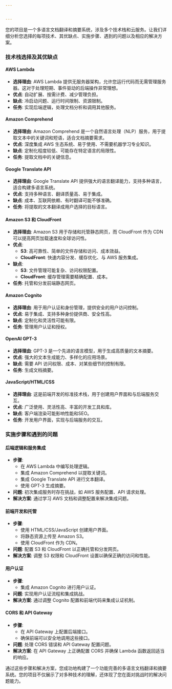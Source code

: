 ```yaml
---


---
```


<p>您的项目是一个多语言文档翻译和摘要系统，涉及多个技术栈和云服务。让我们详细分析您选择的每项技术、其优缺点、实施步骤、遇到的问题以及相应的解决方案。</p>
<h3 id="技术栈选择及其优缺点">技术栈选择及其优缺点</h3>
<h4 id="aws-lambda">AWS Lambda</h4>
<ul>
<li><strong>选择理由</strong>: AWS Lambda 提供无服务器架构，允许您运行代码而无需管理服务器。这对于处理短期、事件驱动的后端操作非常理想。</li>
<li><strong>优点</strong>: 自动扩展、按需计费、减少管理负担。</li>
<li><strong>缺点</strong>: 冷启动问题、运行时间限制、资源限制。</li>
<li><strong>任务</strong>: 实现后端逻辑，处理文档分析和调用其他服务。</li>
</ul>
<h4 id="amazon-comprehend">Amazon Comprehend</h4>
<ul>
<li><strong>选择理由</strong>: Amazon Comprehend 是一个自然语言处理（NLP）服务，用于提取文本中的关键词和短语，适合文档摘要需求。</li>
<li><strong>优点</strong>: 深度集成 AWS 生态系统、易于使用、不需要机器学习专业知识。</li>
<li><strong>缺点</strong>: 定制化程度较低、可能存在特定语言的局限性。</li>
<li><strong>任务</strong>: 提取文档中的关键信息。</li>
</ul>
<h4 id="google-translate-api">Google Translate API</h4>
<ul>
<li><strong>选择理由</strong>: Google Translate API 提供强大的语言翻译能力，支持多种语言，适合构建多语言系统。</li>
<li><strong>优点</strong>: 支持多种语言、翻译质量高、易于集成。</li>
<li><strong>缺点</strong>: 成本、互联网依赖、有时翻译可能不够准确。</li>
<li><strong>任务</strong>: 将提取的文本翻译成用户选择的目标语言。</li>
</ul>
<h4 id="amazon-s3-和-cloudfront">Amazon S3 和 CloudFront</h4>
<ul>
<li><strong>选择理由</strong>: Amazon S3 用于存储和托管静态网页，而 CloudFront 作为 CDN 可以提高网页加载速度和全球访问性。</li>
<li><strong>优点</strong>:
<ul>
<li><strong>S3</strong>: 高可靠性、简单的文件存储和访问、成本效益。</li>
<li><strong>CloudFront</strong>: 快速内容分发、缓存优化、与 AWS 服务集成。</li>
</ul>
</li>
<li><strong>缺点</strong>:
<ul>
<li><strong>S3</strong>: 文件管理可能复杂、访问权限配置。</li>
<li><strong>CloudFront</strong>: 缓存管理需要精确配置、成本。</li>
</ul>
</li>
<li><strong>任务</strong>: 托管和分发前端静态网页。</li>
</ul>
<h4 id="amazon-cognito">Amazon Cognito</h4>
<ul>
<li><strong>选择理由</strong>: 用于用户认证和身份管理，提供安全的用户访问控制。</li>
<li><strong>优点</strong>: 易于集成、支持多种身份提供商、安全性高。</li>
<li><strong>缺点</strong>: 定制化和灵活性可能有限。</li>
<li><strong>任务</strong>: 管理用户认证和授权。</li>
</ul>
<h4 id="openai-gpt-3">OpenAI GPT-3</h4>
<ul>
<li><strong>选择理由</strong>: GPT-3 是一个先进的语言模型，用于生成高质量的文本摘要。</li>
<li><strong>优点</strong>: 强大的文本生成能力、多样化的应用场景。</li>
<li><strong>缺点</strong>: 需要 API 访问权限、成本、对某些细节的控制有限。</li>
<li><strong>任务</strong>: 生成文档摘要。</li>
</ul>
<h4 id="javascripthtmlcss">JavaScript/HTML/CSS</h4>
<ul>
<li><strong>选择理由</strong>: 这是前端开发的标准技术栈，用于创建用户界面和与后端服务交互。</li>
<li><strong>优点</strong>: 广泛使用、灵活性高、丰富的开发工具和库。</li>
<li><strong>缺点</strong>: 客户端渲染可能影响性能和SEO。</li>
<li><strong>任务</strong>: 开发用户界面，实现与后端服务的交互。</li>
</ul>
<h3 id="实施步骤和遇到的问题">实施步骤和遇到的问题</h3>
<h4 id="后端逻辑和服务集成">后端逻辑和服务集成</h4>
<ul>
<li><strong>步骤</strong>:
<ul>
<li>在 AWS Lambda 中编写处理逻辑。</li>
<li>集成 Amazon Comprehend 以提取关键词。</li>
<li>集成 Google Translate API 进行文本翻译。</li>
<li>使用 GPT-3 生成摘要。</li>
</ul>
</li>
<li><strong>问题</strong>: 初次集成服务时存在挑战，如 AWS 服务配置、API 请求处理。</li>
<li><strong>解决方案</strong>: 通过学习 AWS 文档和调整配置来解决集成问题。</li>
</ul>
<h4 id="前端开发和托管">前端开发和托管</h4>
<ul>
<li><strong>步骤</strong>:
<ul>
<li>使用 HTML/CSS/JavaScript 创建用户界面。</li>
<li>将静态资源上传至 Amazon S3。</li>
<li>使用 CloudFront 作为 CDN。</li>
</ul>
</li>
<li><strong>问题</strong>: 配置 S3 和 CloudFront 以正确托管和分发网页。</li>
<li><strong>解决方案</strong>: 调整 S3 权限和 CloudFront 设置以确保正确的访问和性能。</li>
</ul>
<h4 id="用户认证">用户认证</h4>
<ul>
<li><strong>步骤</strong>:
<ul>
<li>集成 Amazon Cognito 进行用户认证。</li>
</ul>
</li>
<li><strong>问题</strong>: 实现用户认证流程和集成挑战。</li>
<li><strong>解决方案</strong>: 通过调整 Cognito 配置和前端代码来集成认证机制。</li>
</ul>
<h4 id="cors-和-api-gateway">CORS 和 API Gateway</h4>
<ul>
<li><strong>步骤</strong>:
<ul>
<li>在 API Gateway 上配置后端接口。</li>
<li>确保前端可以安全地调用这些接口。</li>
</ul>
</li>
<li><strong>问题</strong>: 处理 CORS 错误和 API Gateway 配置问题。</li>
<li><strong>解决方案</strong>: 在 API Gateway 上正确配置 CORS 并确保 Lambda 函数返回适当的响应。</li>
</ul>
<p>通过这些步骤和解决方案，您成功地构建了一个功能完善的多语言文档翻译和摘要系统。您的项目不仅展示了对多种技术的理解，还体现了您在面对挑战时的解决问题能力。</p>

